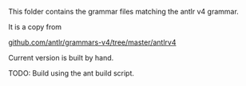 This folder contains the grammar files matching the antlr v4 grammar.

It is a copy from 

[github.com/antlr/grammars-v4/tree/master/antlrv4](https://github.com/antlr/grammars-v4/tree/master/antlr4)


Current version is built by hand.

TODO: Build using the ant build script.
